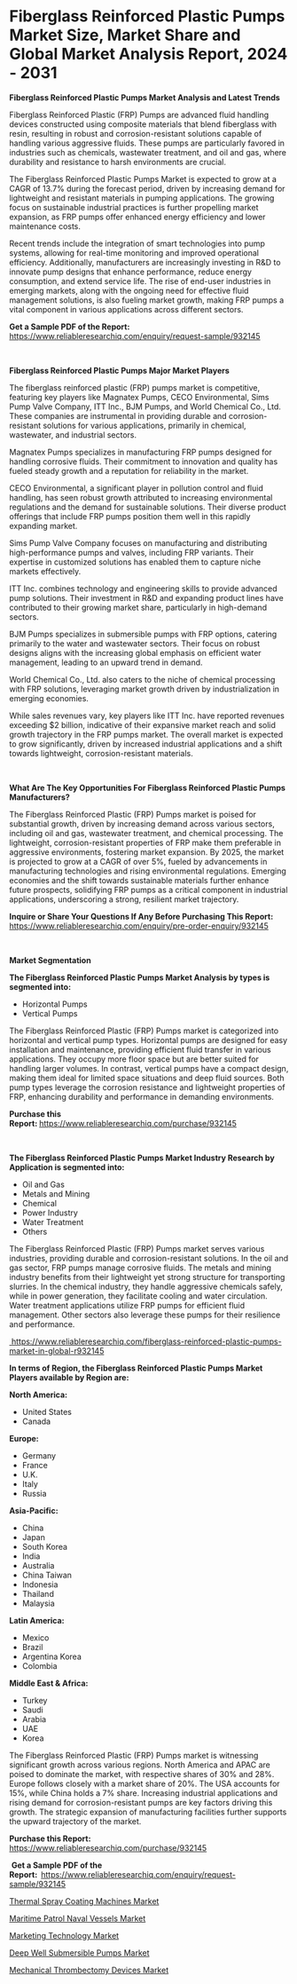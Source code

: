 <p><h1>Fiberglass Reinforced Plastic Pumps Market Size, Market Share and Global Market Analysis Report, 2024 - 2031</h1></p><p><strong>Fiberglass Reinforced Plastic Pumps Market Analysis and Latest Trends</strong></p>
<p><p>Fiberglass Reinforced Plastic (FRP) Pumps are advanced fluid handling devices constructed using composite materials that blend fiberglass with resin, resulting in robust and corrosion-resistant solutions capable of handling various aggressive fluids. These pumps are particularly favored in industries such as chemicals, wastewater treatment, and oil and gas, where durability and resistance to harsh environments are crucial. </p><p>The Fiberglass Reinforced Plastic Pumps Market is expected to grow at a CAGR of 13.7% during the forecast period, driven by increasing demand for lightweight and resistant materials in pumping applications. The growing focus on sustainable industrial practices is further propelling market expansion, as FRP pumps offer enhanced energy efficiency and lower maintenance costs. </p><p>Recent trends include the integration of smart technologies into pump systems, allowing for real-time monitoring and improved operational efficiency. Additionally, manufacturers are increasingly investing in R&D to innovate pump designs that enhance performance, reduce energy consumption, and extend service life. The rise of end-user industries in emerging markets, along with the ongoing need for effective fluid management solutions, is also fueling market growth, making FRP pumps a vital component in various applications across different sectors.</p></p>
<p><strong>Get a Sample PDF of the Report:&nbsp;</strong> <a href="https://www.reliableresearchiq.com/enquiry/request-sample/932145?utm_campaign=1123&utm_medium=2&utm_source=Github&utm_content=ia&utm_term=02122024&utm_id=fiberglass-reinforced-plastic-pumps">https://www.reliableresearchiq.com/enquiry/request-sample/932145</a></p>
<p>&nbsp;</p>
<p><strong>Fiberglass Reinforced Plastic Pumps Major Market Players</strong></p>
<p><p>The fiberglass reinforced plastic (FRP) pumps market is competitive, featuring key players like Magnatex Pumps, CECO Environmental, Sims Pump Valve Company, ITT Inc., BJM Pumps, and World Chemical Co., Ltd. These companies are instrumental in providing durable and corrosion-resistant solutions for various applications, primarily in chemical, wastewater, and industrial sectors.</p><p>Magnatex Pumps specializes in manufacturing FRP pumps designed for handling corrosive fluids. Their commitment to innovation and quality has fueled steady growth and a reputation for reliability in the market.</p><p>CECO Environmental, a significant player in pollution control and fluid handling, has seen robust growth attributed to increasing environmental regulations and the demand for sustainable solutions. Their diverse product offerings that include FRP pumps position them well in this rapidly expanding market.</p><p>Sims Pump Valve Company focuses on manufacturing and distributing high-performance pumps and valves, including FRP variants. Their expertise in customized solutions has enabled them to capture niche markets effectively.</p><p>ITT Inc. combines technology and engineering skills to provide advanced pump solutions. Their investment in R&D and expanding product lines have contributed to their growing market share, particularly in high-demand sectors.</p><p>BJM Pumps specializes in submersible pumps with FRP options, catering primarily to the water and wastewater sectors. Their focus on robust designs aligns with the increasing global emphasis on efficient water management, leading to an upward trend in demand.</p><p>World Chemical Co., Ltd. also caters to the niche of chemical processing with FRP solutions, leveraging market growth driven by industrialization in emerging economies.</p><p>While sales revenues vary, key players like ITT Inc. have reported revenues exceeding $2 billion, indicative of their expansive market reach and solid growth trajectory in the FRP pumps market. The overall market is expected to grow significantly, driven by increased industrial applications and a shift towards lightweight, corrosion-resistant materials.</p></p>
<p>&nbsp;</p>
<p><strong>What Are The Key Opportunities For Fiberglass Reinforced Plastic Pumps Manufacturers?</strong></p>
<p><p>The Fiberglass Reinforced Plastic (FRP) Pumps market is poised for substantial growth, driven by increasing demand across various sectors, including oil and gas, wastewater treatment, and chemical processing. The lightweight, corrosion-resistant properties of FRP make them preferable in aggressive environments, fostering market expansion. By 2025, the market is projected to grow at a CAGR of over 5%, fueled by advancements in manufacturing technologies and rising environmental regulations. Emerging economies and the shift towards sustainable materials further enhance future prospects, solidifying FRP pumps as a critical component in industrial applications, underscoring a strong, resilient market trajectory.</p></p>
<p><strong>Inquire or Share Your Questions If Any Before Purchasing This Report:</strong> <a href="https://www.reliableresearchiq.com/enquiry/pre-order-enquiry/932145?utm_campaign=1123&utm_medium=2&utm_source=Github&utm_content=ia&utm_term=02122024&utm_id=fiberglass-reinforced-plastic-pumps">https://www.reliableresearchiq.com/enquiry/pre-order-enquiry/932145</a></p>
<p>&nbsp;</p>
<p><strong>Market Segmentation</strong></p>
<p><strong>The Fiberglass Reinforced Plastic Pumps Market Analysis by types is segmented into:</strong></p>
<p><ul><li>Horizontal Pumps</li><li>Vertical Pumps</li></ul></p>
<p><p>The Fiberglass Reinforced Plastic (FRP) Pumps market is categorized into horizontal and vertical pump types. Horizontal pumps are designed for easy installation and maintenance, providing efficient fluid transfer in various applications. They occupy more floor space but are better suited for handling larger volumes. In contrast, vertical pumps have a compact design, making them ideal for limited space situations and deep fluid sources. Both pump types leverage the corrosion resistance and lightweight properties of FRP, enhancing durability and performance in demanding environments.</p></p>
<p><strong>Purchase this Report:&nbsp;</strong><a href="https://www.reliableresearchiq.com/purchase/932145?utm_campaign=1123&utm_medium=2&utm_source=Github&utm_content=ia&utm_term=02122024&utm_id=fiberglass-reinforced-plastic-pumps">https://www.reliableresearchiq.com/purchase/932145</a></p>
<p>&nbsp;</p>
<p><strong>The Fiberglass Reinforced Plastic Pumps Market Industry Research by Application is segmented into:</strong></p>
<p><ul><li>Oil and Gas</li><li>Metals and Mining</li><li>Chemical</li><li>Power Industry</li><li>Water Treatment</li><li>Others</li></ul></p>
<p><p>The Fiberglass Reinforced Plastic (FRP) Pumps market serves various industries, providing durable and corrosion-resistant solutions. In the oil and gas sector, FRP pumps manage corrosive fluids. The metals and mining industry benefits from their lightweight yet strong structure for transporting slurries. In the chemical industry, they handle aggressive chemicals safely, while in power generation, they facilitate cooling and water circulation. Water treatment applications utilize FRP pumps for efficient fluid management. Other sectors also leverage these pumps for their resilience and performance.</p></p>
<p><a href="https://www.reliableresearchiq.com/fiberglass-reinforced-plastic-pumps-market-in-global-r932145?utm_campaign=1123&utm_medium=2&utm_source=Github&utm_content=ia&utm_term=02122024&utm_id=fiberglass-reinforced-plastic-pumps">&nbsp;https://www.reliableresearchiq.com/fiberglass-reinforced-plastic-pumps-market-in-global-r932145</a></p>
<p><strong>In terms of Region, the Fiberglass Reinforced Plastic Pumps Market Players available by Region are:</strong></p>
<p>
    <p> <strong> North America: </strong>
        <ul>
            <li>United States</li>
            <li>Canada</li>
        </ul>
        </p> 
    <p> <strong> Europe: </strong>
        <ul>
            <li>Germany</li>
            <li>France</li>
            <li>U.K.</li>
            <li>Italy</li>
            <li>Russia</li>
        </ul>
        </p> 
    <p> <strong> Asia-Pacific: </strong>
        <ul>
            <li>China</li>
            <li>Japan</li>
            <li>South Korea</li>
            <li>India</li>
            <li>Australia</li>
            <li>China Taiwan</li>
            <li>Indonesia</li>
            <li>Thailand</li>
            <li>Malaysia</li>
        </ul>
        </p> 
    <p> <strong> Latin America: </strong>
        <ul>
            <li>Mexico</li>
            <li>Brazil</li>
            <li>Argentina Korea</li>
            <li>Colombia</li>
        </ul>
        </p> 
    <p> <strong> Middle East & Africa: </strong>
        <ul>
            <li>Turkey</li>
            <li>Saudi</li>
            <li>Arabia</li>
            <li>UAE</li>
            <li>Korea</li>
        </ul>
    </p>
    </p>
<p><p>The Fiberglass Reinforced Plastic (FRP) Pumps market is witnessing significant growth across various regions. North America and APAC are poised to dominate the market, with respective shares of 30% and 28%. Europe follows closely with a market share of 20%. The USA accounts for 15%, while China holds a 7% share. Increasing industrial applications and rising demand for corrosion-resistant pumps are key factors driving this growth. The strategic expansion of manufacturing facilities further supports the upward trajectory of the market.</p></p>
<p><strong>Purchase this Report: </strong><a href="https://www.reliableresearchiq.com/purchase/932145?utm_campaign=1123&utm_medium=2&utm_source=Github&utm_content=ia&utm_term=02122024&utm_id=fiberglass-reinforced-plastic-pumps">https://www.reliableresearchiq.com/purchase/932145</a></p>
<p>&nbsp;<strong>Get a Sample PDF of the Report:&nbsp;&nbsp;</strong><a href="https://www.reliableresearchiq.com/enquiry/request-sample/932145?utm_campaign=1123&utm_medium=2&utm_source=Github&utm_content=ia&utm_term=02122024&utm_id=fiberglass-reinforced-plastic-pumps">https://www.reliableresearchiq.com/enquiry/request-sample/932145</a></p>
<p><strong></strong></p>
<p><p><a href="https://issuu.com/reportprime-2/docs/thermal-spray-coating-machines-market-size-2030.pp?utm_campaign=1123&utm_medium=2&utm_source=Github&utm_content=ia&utm_term=02122024&utm_id=fiberglass-reinforced-plastic-pumps">Thermal Spray Coating Machines Market</a></p><p><a href="https://www.linkedin.com/pulse/maritime-patrol-naval-vessels-market-investigation-industry-evolution-tk9of?utm_campaign=1123&utm_medium=2&utm_source=Github&utm_content=ia&utm_term=02122024&utm_id=fiberglass-reinforced-plastic-pumps">Maritime Patrol Naval Vessels Market</a></p><p><a href="https://www.linkedin.com/pulse/study-forecastingthe-globalmarketing-technology-market-qximf?utm_campaign=1123&utm_medium=2&utm_source=Github&utm_content=ia&utm_term=02122024&utm_id=fiberglass-reinforced-plastic-pumps">Marketing Technology Market</a></p><p><a href="https://issuu.com/reportprime-2/docs/deep-well-submersible-pumps-market-size-2030.pptx?utm_campaign=1123&utm_medium=2&utm_source=Github&utm_content=ia&utm_term=02122024&utm_id=fiberglass-reinforced-plastic-pumps">Deep Well Submersible Pumps Market</a></p><p><a href="https://www.linkedin.com/pulse/mechanical-thrombectomy-devices-market-study-offers-insightful-imvef?utm_campaign=1123&utm_medium=2&utm_source=Github&utm_content=ia&utm_term=02122024&utm_id=fiberglass-reinforced-plastic-pumps">Mechanical Thrombectomy Devices Market</a></p></p>